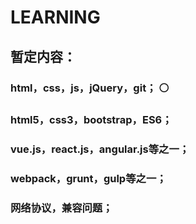 # LEARNING

## 暂定内容：  
###    html，css，js，jQuery，git；  ⚪
###    html5，css3，bootstrap，ES6；  
###    vue.js，react.js，angular.js等之一；  
###    webpack，grunt，gulp等之一；  
###    网络协议，兼容问题；  
